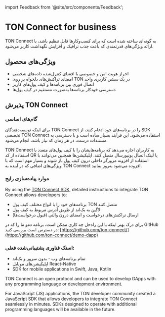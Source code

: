 import Feedback from '@site/src/components/Feedback';

# TON Connect for business

TON Connect به گونه‌ای ساخته شده است که برای کسب‌وکارها قابل تنظیم باشد، با ارائه ویژگی‌های قدرتمندی که باعث جذب ترافیک و افزایش نگهداشت کاربر می‌شود.

## ویژگی‌های محصول

- احراز هویت امن و خصوصی با افشای کنترل‌شده داده‌های شخصی
- امضای تراکنش‌های دلخواه بر روی TON در یک سشن کاربری واحد
- اتصال فوری بین برنامه‌ها و کیف پول‌های کاربر
- دسترسی خودکار برنامه‌ها به‌صورت مستقیم در کیف پول‌ها

## پذیرش TON Connect

### گام‌های اساسی

برای اینکه توسعه‌دهندگان TON Connect را در برنامه‌های خود ادغام کنند، از SDK تخصصی TON Connect استفاده می‌شود. این فرآیند بسیار ساده است و با دسترسی به مستندات درست، در هر زمان که نیاز باشد، انجام می‌شود.

TON Connect به کاربران اجازه می‌دهد که برنامه‌هایشان را با کیف پول‌های متعدد با استفاده از کد QR یا لینک اتصال یونیورسال متصل کنند. اپلیکیشن‌ها همچنین می‌توانند با استفاده از افزونه مرورگر داخلی درون کیف پول باز شوند و بسیار مهم است که با ویژگی‌های اضافی که در آینده به TON Connect افزوده می‌شود به‌روز بمانید.

### موارد پیاده‌سازی رایج

By using the [TON Connect SDK](https://github.com/ton-connect/sdk), detailed instructions to integrate TON Connect allows developers to:

- برنامه‌های خود را با انواع مختلف کیف پول TON متصل کنند
- لاگین به بک‌اند از طریق آدرس مربوط به کیف پول
- ارسال تراکنش‌های درخواست و امضای درون والتی (قبول درخواست‌ها)

برای درک بهتر اینکه با این راه‌حل چه کاری ممکن است، برنامه دمو ما را که در GitHub در دسترس است بررسی کنید: [https://github.com/ton-connect/](https://github.com/ton-connect/demo-dapp)

### استک فناوری پشتیبانی‌شده فعلی:

- تمام برنامه‌های وب - بدون سرور و بک‌اند
- اپلیکیشن‌های موبایل React-Native
- SDK for mobile applications in Swift, Java, Kotlin

TON Connect is an open protocol and can be used to develop DApps with any programming language or development environment.

For JavaScript (JS) applications, the TON developer community created a JavaScript SDK that allows developers to integrate TON Connect seamlessly in minutes. SDKs designed to operate with additional programming languages will be available in the future.

<Feedback />

